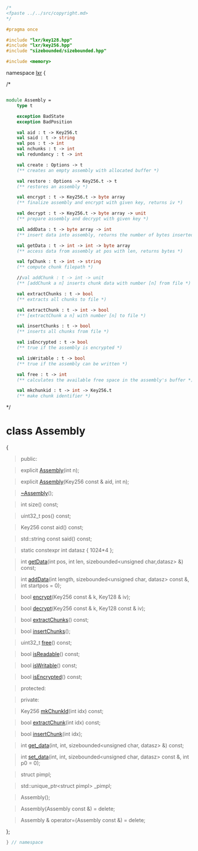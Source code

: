 ```cpp

/*
<fpaste ../../src/copyright.md>
*/

#pragma once

#include "lxr/key128.hpp"
#include "lxr/key256.hpp"
#include "sizebounded/sizebounded.hpp"

#include <memory>

````

namespace [lxr](namespace.list) {

/*

```fsharp

module Assembly =
    type t

    exception BadState
    exception BadPosition

    val aid : t -> Key256.t
    val said : t -> string
    val pos : t -> int
    val nchunks : t -> int
    val redundancy : t -> int

    val create : Options -> t
    (** creates an empty assembly with allocated buffer *)

    val restore : Options -> Key256.t -> t
    (** restores an assembly *)

    val encrypt : t -> Key256.t -> byte array
    (** finalize assembly and encrypt with given key, returns iv *)

    val decrypt : t -> Key256.t -> byte array -> unit
    (** prepare assembly and decrypt with given key *)

    val addData : t -> byte array -> int
    (** insert data into assembly, returns the number of bytes inserted *)

    val getData : t -> int -> int -> byte array
    (** access data from assembly at pos with len, returns bytes *)

    val fpChunk : t -> int -> string
    (** compute chunk filepath *)

    //val addChunk : t -> int -> unit
    (** [addChunk a n] inserts chunk data with number [n] from file *)

    val extractChunks : t -> bool
    (** extracts all chunks to file *)

    val extractChunk : t -> int -> bool
    (** [extractChunk a n] with number [n] to file *)

    val insertChunks : t -> bool
    (** inserts all chunks from file *)

    val isEncrypted : t -> bool
    (** true if the assembly is encrypted *)

    val isWritable : t -> bool
    (** true if the assembly can be written *)

    val free : t -> int
    (** calculates the available free space in the assembly's buffer *)

    val mkchunkid : t -> int -> Key256.t
    (** make chunk identifier *)

```

*/

# class Assembly

{

>public:

>explicit [Assembly](assembly_ctor.cpp.md)(int n);

>explicit [Assembly](assembly_ctor.cpp.md)(Key256 const & aid, int n);

>[~Assembly](assembly_ctor.cpp.md)();

>int size() const;

>uint32_t pos() const;

>Key256 const aid() const;

>std::string const said() const;

>static constexpr int datasz { 1024*4 };

>int [getData](assembly_functions.cpp.md)(int pos, int len, sizebounded&lt;unsigned char,datasz&gt; &) const;

>int [addData](assembly_functions.cpp.md)(int length, sizebounded&lt;unsigned char, datasz&gt; const &, int startpos = 0);

>bool [encrypt](assembly_functions.cpp.md)(Key256 const & k, Key128 & iv);

>bool [decrypt](assembly_functions.cpp.md)(Key256 const & k, Key128 const & iv);

>bool [extractChunks](assembly_functions.cpp.md)() const;

>bool [insertChunks](assembly_functions.cpp.md)();

>uint32_t [free](assembly_functions.cpp.md)() const;

>bool [isReadable](assembly_functions.cpp.md)() const;

>bool [isWritable](assembly_functions.cpp.md)() const;

>bool [isEncrypted](assembly_functions.cpp.md)() const;

>protected:

>private:

>Key256 [mkChunkId](assembly_functions.cpp.md)(int idx) const;

>bool [extractChunk](assembly_functions.cpp.md)(int idx) const;

>bool [insertChunk](assembly_functions.cpp.md)(int idx);

>int [get_data](assembly_functions.cpp.md)(int, int, sizebounded&lt;unsigned char, datasz&gt; &) const;

>int [set_data](assembly_functions.cpp.md)(int, int, sizebounded&lt;unsigned char, datasz&gt; const &, int p0 = 0);

>struct pimpl;

>std::unique_ptr&lt;struct pimpl&gt; _pimpl;

>Assembly();

>Assembly(Assembly const &) = delete;

>Assembly & operator=(Assembly const &) = delete;

};

```cpp
} // namespace
```
